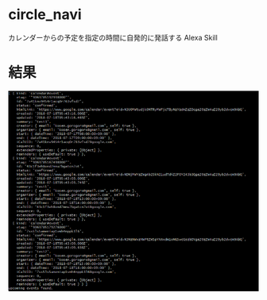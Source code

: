 # circle_navi

カレンダーからの予定を指定の時間に自発的に発話する Alexa Skill

# 結果

![calendar events](./data/events.png "calendar events")
